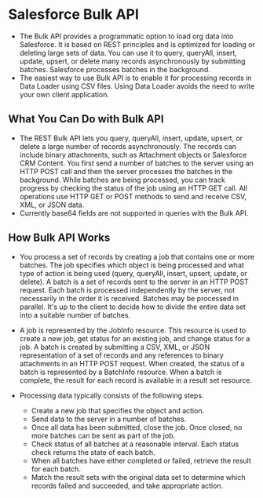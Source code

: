 # Salesforce Bulk API

* The Bulk API provides a programmatic option to load org data into Salesforce.  It is based on REST principles and is optimized for loading or deleting large sets of data.  You can use it to query, queryAll, insert, update, upsert, or delete many records asynchronously by submitting batches. Salesforce processes batches in the background.
* The easiest way to use Bulk API is to enable it for processing records in Data Loader using CSV files. Using Data Loader avoids the need to write your own client application.

## What You Can Do with Bulk API
* The REST Bulk API lets you query, queryAll, insert, update, upsert, or delete a large number of records asynchronously. The records can include binary attachments, such as Attachment objects or Salesforce CRM Content. You first send a number of batches to the server using an HTTP POST call and then the server processes the batches in the background. While batches are being processed, you can track progress by checking the status of the job using an HTTP GET call. All operations use HTTP GET or POST methods to send and receive CSV, XML, or JSON data.
* Currently base64 fields are not supported in queries with the Bulk API.

## How Bulk API Works
* You process a set of records by creating a job that contains one or more batches. The job specifies which object is being processed and what type of action is being used (query, queryAll, insert, upsert, update, or delete). A batch is a set of records sent to the server in an HTTP POST request. Each batch is processed independently by the server, not necessarily in the order it is received. Batches may be processed in parallel. It's up to the client to decide how to divide the entire data set into a suitable number of batches.

* A job is represented by the JobInfo resource. This resource is used to create a new job, get status for an existing job, and change status for a job. A batch is created by submitting a CSV, XML, or JSON representation of a set of records and any references to binary attachments in an HTTP POST request. When created, the status of a batch is represented by a BatchInfo resource. When a batch is complete, the result for each record is available in a result set resource.

* Processing data typically consists of the following steps.
    * Create a new job that specifies the object and action.
    * Send data to the server in a number of batches.
    * Once all data has been submitted, close the job. Once closed, no more batches can be sent as part of the job.
    * Check status of all batches at a reasonable interval. Each status check returns the state of each batch.
    * When all batches have either completed or failed, retrieve the result for each batch.
    * Match the result sets with the original data set to determine which records failed and succeeded, and take appropriate action.
